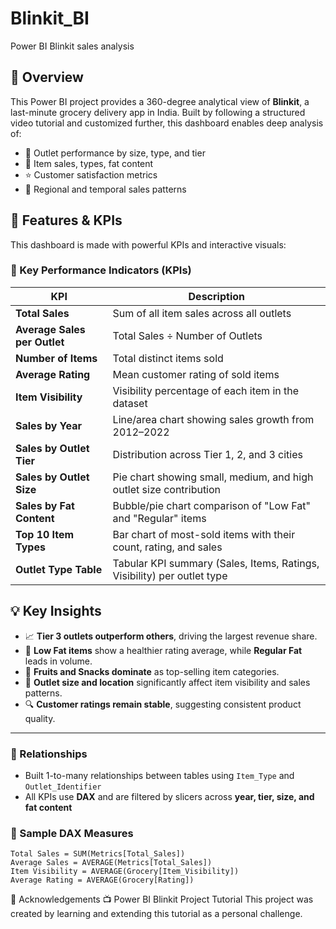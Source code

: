 # Blinkit_BI
 Power BI Blinkit sales analysis

## 📌 Overview
This Power BI project provides a 360-degree analytical view of **Blinkit**, a last-minute grocery delivery app in India. Built by following a structured video tutorial and customized further, this dashboard enables deep analysis of:
- 🏪 Outlet performance by size, type, and tier
- 🛒 Item sales, types, fat content
- ⭐ Customer satisfaction metrics
- 📍 Regional and temporal sales patterns

## 🌟 Features & KPIs
This dashboard is made with powerful KPIs and interactive visuals:

### 🎯 Key Performance Indicators (KPIs)

| KPI | Description |
|-----|-------------|
| **Total Sales** | Sum of all item sales across all outlets |
| **Average Sales per Outlet** | Total Sales ÷ Number of Outlets |
| **Number of Items** | Total distinct items sold |
| **Average Rating** | Mean customer rating of sold items |
| **Item Visibility** | Visibility percentage of each item in the dataset |
| **Sales by Year** | Line/area chart showing sales growth from 2012–2022 |
| **Sales by Outlet Tier** | Distribution across Tier 1, 2, and 3 cities |
| **Sales by Outlet Size** | Pie chart showing small, medium, and high outlet size contribution |
| **Sales by Fat Content** | Bubble/pie chart comparison of "Low Fat" and "Regular" items |
| **Top 10 Item Types** | Bar chart of most-sold items with their count, rating, and sales |
| **Outlet Type Table** | Tabular KPI summary (Sales, Items, Ratings, Visibility) per outlet type |

## 💡 Key Insights
- 📈 **Tier 3 outlets outperform others**, driving the largest revenue share.
- 🧁 **Low Fat items** show a healthier rating average, while **Regular Fat** leads in volume.
- 🛒 **Fruits and Snacks dominate** as top-selling item categories.
- 📍 **Outlet size and location** significantly affect item visibility and sales patterns.
- 🔍 **Customer ratings remain stable**, suggesting consistent product quality.

---

### 🔗 Relationships
- Built 1-to-many relationships between tables using `Item_Type` and `Outlet_Identifier`
- All KPIs use **DAX** and are filtered by slicers across **year, tier, size, and fat content**

### 🧠 Sample DAX Measures

```dax
Total Sales = SUM(Metrics[Total_Sales])
Average Sales = AVERAGE(Metrics[Total_Sales])
Item Visibility = AVERAGE(Grocery[Item_Visibility])
Average Rating = AVERAGE(Grocery[Rating])
```

🙏 Acknowledgements
📺 Power BI Blinkit Project Tutorial
This project was created by learning and extending this tutorial as a personal challenge.
